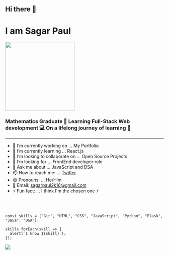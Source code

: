 ## Hi there 👋
# I am Sagar Paul
<div style="display: flex">
  <img src="https://media.giphy.com/media/MaI6BylfjAkDkfk4OC/giphy.gif?cid=ecf05e474uxzwtyux2ov5vrasr10vc7wbuv13s36z2t6ic8v&rid=giphy.gif&ct=s" width= 220px>
</div>

### Mathematics Graduate 🤘 Learning Full-Stack Web development 💻 On a lifelong journey of learning 💪 

<hr>

- 🔭 I’m currently working on ... My Portfolio
- 🌱 I’m currently learning ... React.js
- 👯 I’m looking to collaborate on ... Open Source Projects
- 🤔 I’m looking for ... FrontEnd developer role
- 💬 Ask me about ... JavaScript and DSA
- 📫 How to reach me: ... [Twitter](https://twitter.com/iamSagarPaul)
- 😄 Pronouns: ... He/Him
- 🌚 Email: sagarpaul2k16@gmail.com
- ⚡ Fun fact: ... I think I'm the chosen one ⚡

<br>

```

const skills = ["Git", "HTML", "CSS", "JavaScript", "Python", "Flask", "Java", "DSA"];

skills.forEach(skill => {
  alert(`I know ${skill}`);
});

```

<img src="https://media.giphy.com/media/M9gbBd9nbDrOTu1Mqx/giphy.gif?cid=ecf05e47nyjyf755ec8ww3fifrt3zdkz8am9n85khcpnml0o&rid=giphy.gif&ct=s">
